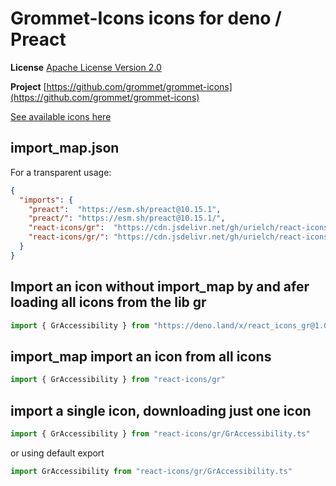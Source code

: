 # Grommet-Icons icons for deno / Preact

**License** [Apache License Version 2.0](http://www.apache.org/licenses/)

**Project** [https://github.com/grommet/grommet-icons](https://github.com/grommet/grommet-icons)

[See available icons here](https://react-icons.deno.dev/gr)

## import_map.json

For a transparent usage:

```json
{
  "imports": {
    "preact":  "https://esm.sh/preact@10.15.1",
    "preact/": "https://esm.sh/preact@10.15.1/",
    "react-icons/gr":  "https://cdn.jsdelivr.net/gh/urielch/react-icons-gr@1.0.8/mod.ts",
    "react-icons/gr/": "https://cdn.jsdelivr.net/gh/urielch/react-icons-gr@1.0.8/ico/",
  }
}
```

## Import an icon without import_map by and afer loading all icons from the lib gr

```ts
import { GrAccessibility } from "https://deno.land/x/react_icons_gr@1.0.8/mod.ts"
```

## import_map import an icon from all icons

```ts
import { GrAccessibility } from "react-icons/gr"
```

## import a single icon, downloading just one icon

```ts
import { GrAccessibility } from "react-icons/gr/GrAccessibility.ts"
```

or using default export

```ts
import GrAccessibility from "react-icons/gr/GrAccessibility.ts"
```

